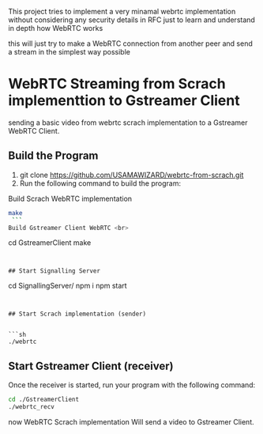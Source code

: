 
This project tries to implement a very minamal webrtc implementation without considering any security details in RFC just to learn and understand in depth how WebRTC works  <br>

this will just try to make a WebRTC connection from another peer and send a stream in the simplest way possible <br>

# WebRTC Streaming from Scrach implementtion to Gstreamer Client 
sending a basic video from webrtc scrach implementation to a Gstreamer WebRTC Client.

## Build the Program

1. git clone https://github.com/USAMAWIZARD/webrtc-from-scrach.git
2. Run the following command to build the program:

Build Scrach WebRTC implementation <br>
   ```sh
   make
    ```
Build Gstreamer Client WebRTC <br>
```
cd GstreamerClient
make 
```


## Start Signalling Server
```
cd SignallingServer/
npm i 
npm start 
```


## Start Scrach implementation (sender)


```sh
./webrtc
```

## Start Gstreamer Client (receiver)

Once the receiver is started, run your program with the following command:

```sh
cd ./GstreamerClient
./webrtc_recv
```

now WebRTC Scrach implementation Will send a video to Gstreamer Client.


